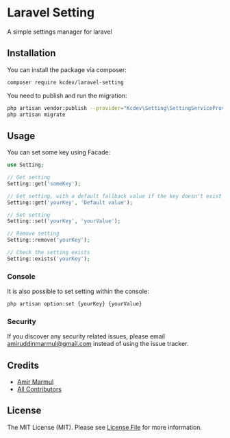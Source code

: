 # Laravel Setting

A simple settings manager for laravel

## Installation

You can install the package via composer:

```bash
composer require kcdev/laravel-setting
```

You need to publish and run the migration:
```bash
php artisan vendor:publish --provider="Kcdev\Setting\SettingServiceProvider"
php artisan migrate
```

## Usage

You can set some key using Facade:

```php
use Setting;

// Get setting
Setting::get('someKey');

// Get setting, with a default fallback value if the key doesn't exist
Setting::get('yourKey', 'Default value');

// Set setting
Setting::set('yourKey', 'yourValue');

// Remove setting
Setting::remove('yourKey');

// Check the setting exists
Setting::exists('yourKey');
```

### Console

It is also possible to set setting within the console:

```bash
php artisan option:set {yourKey} {yourValue}
```

### Security

If you discover any security related issues, please email amiruddinmarmul@gmail.com instead of using the issue tracker.

## Credits

- [Amir Marmul](https://github.com/amirmarmul)
- [All Contributors](../../contributors)

## License

The MIT License (MIT). Please see [License File](LICENSE.md) for more information.
